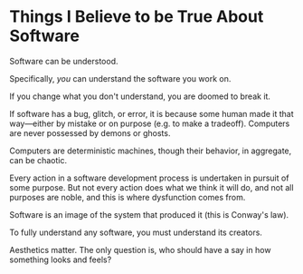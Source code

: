 # Things I Believe to be True About Software

Software can be understood.

Specifically, _you_ can understand the software you work on.

If you change what you don't understand, you are doomed to break it.

If software has a bug, glitch, or error, it is because some human made it that way—either by mistake or on purpose (e.g. to make a tradeoff). Computers are never possessed by demons or ghosts.

Computers are deterministic machines, though their behavior, in aggregate, can be chaotic.

Every action in a software development process is undertaken in pursuit of some purpose. But not every action does what we think it will do, and not all purposes are noble, and this is where dysfunction comes from.

Software is an image of the system that produced it (this is Conway's law).

To fully understand any software, you must understand its creators.

Aesthetics matter. The only question is, who should have a say in how something looks and feels?
